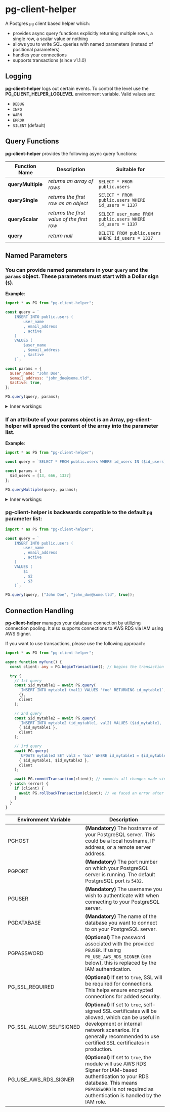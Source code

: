 # pg-client-helper

A Postgres `pg` client based helper which:

- provides async query functions explicitly returning multiple rows, a single row, a scalar value or nothing
- allows you to write SQL queries with named parameters (instead of positional parameters)
- handles your connections
- supports transactions (since v1.1.0)

## Logging

**pg-client-helper** logs out certain events. To control the level use the **PG_CLIENT_HELPER_LOGLEVEL** environment variable. Valid values are:

- `DEBUG`
- `INFO`
- `WARN`
- `ERROR`
- `SILENT` (default)

## Query Functions

**pg-client-helper** provides the following async query functions:

| Function Name     | Description                                | Suitable for                                               |
| ----------------- | ------------------------------------------ | ---------------------------------------------------------- |
| **queryMultiple** | _returns an array of rows_                 | `SELECT * FROM public.users`                               |
| **querySingle**   | _returns the first row as an object_       | `SElECT * FROM public.users WHERE id_users = 1337`         |
| **queryScalar**   | _returns the first value of the first row_ | `SELECT user_name FROM public.users WHERE id_users = 1337` |
| **query**         | _return null_                              | `DELETE FROM public.users WHERE id_users = 1337`           |

## Named Parameters

### You can provide named parameters in your `query` and the `params` object. These parameters must start with a Dollar sign (`$`).

**Example**:

```js
import * as PG from "pg-client-helper";

const query = `
    INSERT INTO public.users (
        user_name
        , email_address
        , active
    )
    VALUES (
        $user_name
        , $email_address
        , $active
    )`;

const params = {
  $user_name: "John Doe",
  $email_address: "john_doe@some.tld",
  $active: true,
};

PG.query(query, params);
```

<details><summary>Inner workings:</summary>

**pg-client-helper**

- takes your params object
- iterates through all properties sorted descending by the length of their names
- builds up the params array as expected by the `pg` client
- replaces all occurences of the property name with the index expected by the `pg` client

So ultimately the query run with `pg` will be:

```js
pg.query(
  `    INSERT INTO public.users (
        user_name
        , email_address
        , active
    )
    VALUES (
        $2
        , $1
        , $3
    )`,
  ["john_doe@some.tld", "John Doe", true]
);
```

</details>

### If an attribute of your params object is an **Array**, **pg-client-helper** will spread the content of the array into the parameter list.

**Example**:

```js
import * as PG from "pg-client-helper";

const query = `SELECT * FROM public.users WHERE id_users IN ($id_users)`;

const params = {
  $id_users = [13, 666, 1337]
};

PG.queryMultiple(query, params);
```

<details><summary>Inner workings:</summary>

**pg-client-helper** spreads the content of the $id_users array into the parameter list.

So ultimately the query run with `pg` will be:

```js
pg.query(
  `SELECT * FROM public.users WHERE id_users IN ($1, $2, $3)`,
  [13, 666, 1337]
);
```

</details>

### pg-client-helper is backwards compatible to the default `pg` parameter list:

```js
import * as PG from "pg-client-helper";

const query = `
    INSERT INTO public.users (
        user_name
        , email_address
        , active
    )
    VALUES (
        $1
        , $2
        , $3
    )`;

PG.query(query, ["John Doe", "john_doe@some.tld", true]);
```

## Connection Handling

**pg-client-helper** manages your database connection by utilizing connection pooling. It also supports connections to AWS RDS via IAM using AWS Signer.

If you want to use transactions, please use the following approach:

```ts
import * as PG from "pg-client-helper";

async function myfunc() {
  const client: any = PG.beginTransaction(); // begins the transaction and returns a client to be used for ALL

  try {
    // 1st query
    const $id_mytable1 = await PG.query(
      `INSERT INTO mytable1 (val1) VALUES 'foo' RETURNING id_mytable1`,
      {},
      client
    );

    // 2nd query
    const $id_mytable2 = await PG.query(
      `INSERT INTO mytable2 (id_mytable1, val2) VALUES ($id_mytable1, 'bar')`,
      { $id_mytable1 },
      client
    );

    // 3rd query
    await PG.query(
      `UPDATE mytable3 SET val3 = 'baz' WHERE id_mytable1 = $id_mytable1 AND id_mytable2 = $id_mytable2`,
      { $id_mytable1, $id_mytable2 },
      client
    );

    await PG.commitTransaction(client); // commits all changes made since beginTransaction
  } catch (error) {
    if (client) {
      await PG.rollbackTransaction(client); // we faced an error after beginTransaction, roll back all changes since then
    }
  }
}
```

| Environment Variable    | Description                                                                                                                                                                                                                  |
| ----------------------- | ---------------------------------------------------------------------------------------------------------------------------------------------------------------------------------------------------------------------------- |
| PGHOST                  | **(Mandatory)** The hostname of your PostgreSQL server. This could be a local hostname, IP address, or a remote server address.                                                                                              |
| PGPORT                  | **(Mandatory)** The port number on which your PostgreSQL server is running. The default PostgreSQL port is `5432`.                                                                                                           |
| PGUSER                  | **(Mandatory)** The username you wish to authenticate with when connecting to your PostgreSQL server.                                                                                                                        |
| PGDATABASE              | **(Mandatory)** The name of the database you want to connect to on your PostgreSQL server.                                                                                                                                   |
| PGPASSWORD              | **(Optional)** The password associated with the provided `PGUSER`. If using `PG_USE_AWS_RDS_SIGNER` (see below), this is replaced by the IAM authentication.                                                                 |
| PG_SSL_REQUIRED         | **(Optional)** If set to `true`, SSL will be required for connections. This helps ensure encrypted connections for added security.                                                                                           |
| PG_SSL_ALLOW_SELFSIGNED | **(Optional)** If set to `true`, self-signed SSL certificates will be allowed, which can be useful in development or internal network scenarios. It's generally recommended to use certified SSL certificates in production. |
| PG_USE_AWS_RDS_SIGNER   | **(Optional)** If set to `true`, the module will use AWS RDS Signer for IAM-based authentication to your RDS database. This means `PGPASSWORD` is not required as authentication is handled by the IAM role.                 |

